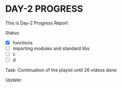 # DAY-2 PROGRESS

This is Day-2 Progress Report

Status:
- [X] functions
- [ ] importing modules and standard libs
- [ ] c
- [ ] d

Task:
Continuation of the playist until 26 videos done


Update:

